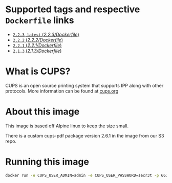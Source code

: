 # Supported tags and respective `Dockerfile` links

- [`2.2.3`, `latest` (*2.2.3/Dockerfile*)](https://github.com/aadl/docker-cups-alpine/blob/master/2.2.3/Dockerfile)
- [`2.2.2` (*2.2.2/Dockerfile*)](https://github.com/aadl/docker-cups-alpine/blob/master/2.2.2/Dockerfile)
- [`2.2.1` (*2.2.1/Dockerfile*)](https://github.com/aadl/docker-cups-alpine/blob/master/2.2.1/Dockerfile)
- [`2.1.3` (*2.1.3/Dockerfile*)](https://github.com/aadl/docker-cups-alpine/blob/master/2.1.3/Dockerfile)

# What is CUPS?

CUPS is an open source printing system that supports IPP along with other protocols. More information can be found at [cups.org](http://cups.org/)

# About this image

This image is based off Alpine linux to keep the size small. 

There is a custom cups-pdf package version 2.6.1 in the image from our S3 repo.

# Running this image

```bash
docker run -e CUPS_USER_ADMIN=admin -e CUPS_USER_PASSWORD=secr3t -p 6631:631/tcp aadl/cups-alpine
```
